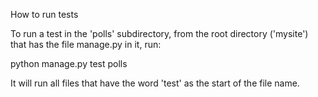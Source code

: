 How to run tests

To run a test in the 'polls' subdirectory, from the root directory ('mysite') that has the file manage.py in it, run:

python manage.py test polls

It will run all files that have the word 'test' as the start of the file name.